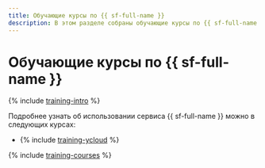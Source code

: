 ```yaml
---
title: Обучающие курсы по {{ sf-full-name }}
description: В этом разделе собраны обучающие курсы по {{ sf-full-name }}.
---
```


# Обучающие курсы по {{ sf-full-name }}

{% include [training-intro](../_includes/training/training-intro.md) %}

Подробнее узнать об использовании сервиса {{ sf-full-name }} можно в следующих курсах:
* {% include [training-ycloud](../_includes/training/training-csi.md) %}

{% include [training-courses](../_includes/training/training-courses.md) %}